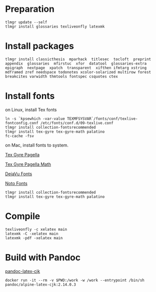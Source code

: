 
# Preparation
````
tlmgr update --self
tlmgr install glossaries texliveonfly latexmk 
````
# Install packages
````
tlmgr install classicthesis  mparhack  titlesec  tocloft  preprint  appendix  glossaries  mfirstuc  xfor  datatool  glossaries-extra  epigraph  nextpage  xpatch  transparent  xifthen ifmtarg xstring mdframed zref needspace todonotes xcolor-solarized multirow forest breakcites varwidth thmtools fontspec csquotes ctex
````

# Install fonts
on Linux, install Tex fonts
````
ln -s `kpsewhich -var-value TEXMFSYSVAR`/fonts/conf/texlive-fontconfig.conf /etc/fonts/conf.d/09-texlive.conf
tlmgr install collection-fontsrecommended
tlmgr install tex-gyre tex-gyre-math palatino
fc-cache -fsv
````
on Mac, install fonts to system.

[Tex Gyre Pagella](http://www.gust.org.pl/projects/e-foundry/tex-gyre/pagella/index_html)

[Tex Gyre Pagella Math](http://www.gust.org.pl/projects/e-foundry/tg-math/download/index_html#Pagella_Math)

[DejaVu Fonts](https://dejavu-fonts.github.io/)

[Noto Fonts](https://www.google.com/get/noto/)

````
tlmgr install collection-fontsrecommended
tlmgr install tex-gyre tex-gyre-math palatino
````
# Compile
````
texliveonfly -c xelatex main
latexmk -C -xelatex main
latexmk -pdf -xelatex main
````

# Build with Pandoc
[pandoc-latex-cjk](https://github.com/zouguangxian/pandoc-latex-cjk)
````
docker run -it --rm -v $PWD:/work -w /work --entrypoint /bin/sh pandoc/alpine-latex-cjk:2.14.0.3
````